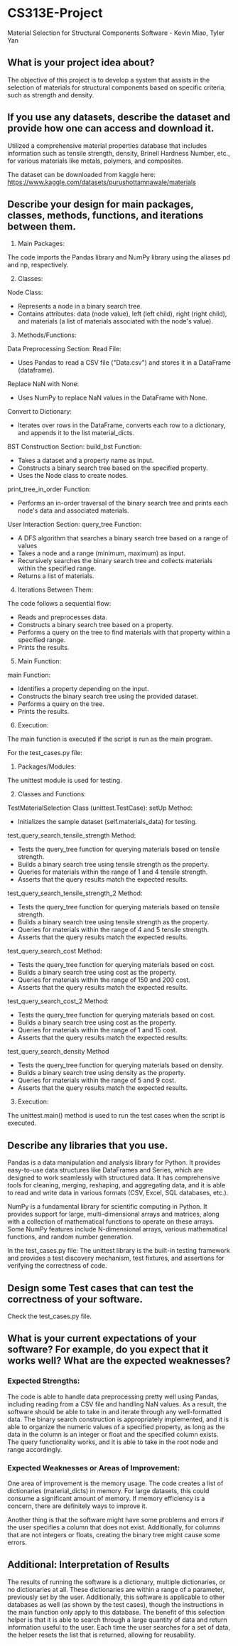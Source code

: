 # CS313E-Project

Material Selection for Structural Components Software - Kevin Miao, Tyler Yan

## What is your project idea about?

The objective of this project is to develop a system that assists in the selection of materials for structural components based on specific criteria, such as strength and density.

## If you use any datasets, describe the dataset and provide how one can access and download it.

Utilized a comprehensive material properties database that includes information such as tensile strength, density, Brinell Hardness Number, etc., for various materials like metals, polymers, and composites.

The dataset can be downloaded from kaggle here: https://www.kaggle.com/datasets/purushottamnawale/materials

## Describe your design for main packages, classes, methods, functions, and iterations between them.

1. Main Packages:

The code imports the Pandas library and NumPy library using the aliases pd and np, respectively.

2. Classes:

Node Class:
- Represents a node in a binary search tree.
- Contains attributes: data (node value), left (left child), right (right child), and materials (a list of materials associated with the node's value).

3. Methods/Functions:

Data Preprocessing Section:
Read File:
- Uses Pandas to read a CSV file ("Data.csv") and stores it in a DataFrame (dataframe).

Replace NaN with None:
- Uses NumPy to replace NaN values in the DataFrame with None.

Convert to Dictionary:
- Iterates over rows in the DataFrame, converts each row to a dictionary, and appends it to the list material_dicts.

BST Construction Section:
build_bst Function:
- Takes a dataset and a property name as input.
- Constructs a binary search tree based on the specified property.
- Uses the Node class to create nodes.

print_tree_in_order Function:
- Performs an in-order traversal of the binary search tree and prints each node's data and associated materials.

User Interaction Section:
query_tree Function:
- A DFS algorithm that searches a binary search tree based on a range of values
- Takes a node and a range (minimum, maximum) as input.
- Recursively searches the binary search tree and collects materials within the specified range.
- Returns a list of materials.

4. Iterations Between Them:

The code follows a sequential flow:
- Reads and preprocesses data.
- Constructs a binary search tree based on a property.
- Performs a query on the tree to find materials with that property within a specified range.
- Prints the results.
5. Main Function:

main Function:
- Identifies a property depending on the input.
- Constructs the binary search tree using the provided dataset.
- Performs a query on the tree.
- Prints the results.
6. Execution:

The main function is executed if the script is run as the main program.

For the test_cases.py file:

1. Packages/Modules:

The unittest module is used for testing.

2. Classes and Functions:

TestMaterialSelection Class (unittest.TestCase):
setUp Method:
- Initializes the sample dataset (self.materials_data) for testing.

test_query_search_tensile_strength Method:
- Tests the query_tree function for querying materials based on tensile strength.
- Builds a binary search tree using tensile strength as the property.
- Queries for materials within the range of 1 and 4 tensile strength.
- Asserts that the query results match the expected results.

test_query_search_tensile_strength_2 Method:
- Tests the query_tree function for querying materials based on tensile strength.
- Builds a binary search tree using tensile strength as the property.
- Queries for materials within the range of 4 and 5 tensile strength.
- Asserts that the query results match the expected results.

test_query_search_cost Method:
- Tests the query_tree function for querying materials based on cost.
- Builds a binary search tree using cost as the property.
- Queries for materials within the range of 150 and 200 cost.
- Asserts that the query results match the expected results.

test_query_search_cost_2 Method: 
- Tests the query_tree function for querying materials based on cost.
- Builds a binary search tree using cost as the property.
- Queries for materials within the range of 1 and 15 cost.
- Asserts that the query results match the expected results.

test_query_search_density Method
- Tests the query_tree function for querying materials based on density.
- Builds a binary search tree using density as the property.
- Queries for materials within the range of 5 and 9 cost.
- Asserts that the query results match the expected results.

3. Execution:

The unittest.main() method is used to run the test cases when the script is executed.

## Describe any libraries that you use.

Pandas is a data manipulation and analysis library for Python. It provides easy-to-use data structures like DataFrames and Series, which are designed to work seamlessly with structured data. It has comprehensive tools for cleaning, merging, reshaping, and aggregating data, and it is able to read and write data in various formats (CSV, Excel, SQL databases, etc.).

NumPy is a fundamental library for scientific computing in Python. It provides support for large, multi-dimensional arrays and matrices, along with a collection of mathematical functions to operate on these arrays. Some NumPy features include N-dimensional arrays, various mathematical functions, and random number generation.

In the test_cases.py file: The unittest library is the built-in testing framework and provides a test discovery mechanism, test fixtures, and assertions for verifying the correctness of code.

## Design some Test cases that can test the correctness of your software.

Check the test_cases.py file.

## What is your current expectations of your software? For example, do you expect that it works well? What are the expected weaknesses?

### Expected Strengths:

The code is able to handle data preprocessing pretty well using Pandas, including reading from a CSV file and handling NaN values. As a result, the software should be able to take in and iterate through any well-formatted data. The binary search construction is appropriately implemented, and it is able to organize the numeric values of a specified property, as long as the data in the column is an integer or float and the specified column exists. The query functionality works, and it is able to take in the root node and range accordingly.

### Expected Weaknesses or Areas of Improvement:

One area of improvement is the memory usage. The code creates a list of dictionaries (material_dicts) in memory. For large datasets, this could consume a significant amount of memory. If memory efficiency is a concern, there are definitely ways to improve it.

Another thing is that the software might have some problems and errors if the user specifies a column that does not exist. Additionally, for columns that are not integers or floats, creating the binary tree might cause some errors.

## Additional: Interpretation of Results

The results of running the software is a dictionary, multiple dictionaries, or no dictionaries at all. These dictionaries are within a range of a parameter, previously set by the user. Additionally, this software is applicable to other databases as well (as shown by the test cases), though the instructions in the main function only apply to this database. The benefit of this selection helper is that it is able to search through a large quantity of data and return information useful to the user. Each time the user searches for a set of data, the helper resets the list that is returned, allowing for reusability.